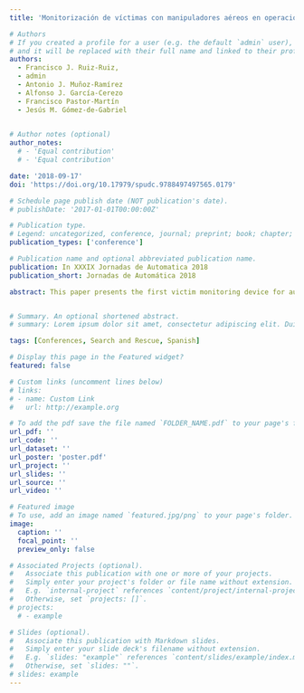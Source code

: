 ```yaml
---
title: 'Monitorización de víctimas con manipuladores aéreos en operaciones de búsqueda y rescate'

# Authors
# If you created a profile for a user (e.g. the default `admin` user), write the username (folder name) here
# and it will be replaced with their full name and linked to their profile.
authors:
  - Francisco J. Ruiz-Ruiz, 
  - admin
  - Antonio J. Muñoz-Ramírez
  - Alfonso J. García-Cerezo
  - Francisco Pastor-Martín 
  - Jesús M. Gómez-de-Gabriel
  

# Author notes (optional)
author_notes:
  # - 'Equal contribution'
  # - 'Equal contribution'

date: '2018-09-17'
doi: 'https://doi.org/10.17979/spudc.9788497497565.0179'

# Schedule page publish date (NOT publication's date).
# publishDate: '2017-01-01T00:00:00Z'

# Publication type.
# Legend: uncategorized, conference, journal; preprint; book; chapter; thesis; patent
publication_types: ['conference']

# Publication name and optional abbreviated publication name.
publication: In XXXIX Jornadas de Automatica 2018
publication_short: Jornadas de Automática 2018

abstract: This paper presents the first victim monitoring device for automatic placement of victims with aerial robotic manipulators. It is a distributed sensory system for the continuous assessment of the health status of catastrophic casualties. The designed sensor and communication system are described, as well as the application through the placement of the sensor based on the use of unmanned aerial systems (UAS) or aerial manipulator robots. The continuous monitoring device offers advantages over the current triage systems as it allows for online data collection and health status assesstment. It collects vital signs measurements from the victims, which are published through Internet of Things (IoT) protocols that allow them to be processed remotely. In addition, it has methods based on deep learning for the automatic detection of the relative position of the wrist of a person arm with respect to the aerial manipulator. Preliminary experiments have been carried out to obtain measurements and sensor placement using a preliminary prototype of the sensor.


# Summary. An optional shortened abstract.
# summary: Lorem ipsum dolor sit amet, consectetur adipiscing elit. Duis posuere tellus ac convallis placerat. Proin tincidunt magna sed ex sollicitudin condimentum.

tags: [Conferences, Search and Rescue, Spanish]

# Display this page in the Featured widget?
featured: false

# Custom links (uncomment lines below)
# links:
# - name: Custom Link
#   url: http://example.org

# To add the pdf save the file named `FOLDER_NAME.pdf` to your page's folder.
url_pdf: ''
url_code: ''
url_dataset: ''
url_poster: 'poster.pdf'
url_project: ''
url_slides: ''
url_source: ''
url_video: ''

# Featured image
# To use, add an image named `featured.jpg/png` to your page's folder.
image:
  caption: ''
  focal_point: ''
  preview_only: false

# Associated Projects (optional).
#   Associate this publication with one or more of your projects.
#   Simply enter your project's folder or file name without extension.
#   E.g. `internal-project` references `content/project/internal-project/index.md`.
#   Otherwise, set `projects: []`.
# projects:
  # - example

# Slides (optional).
#   Associate this publication with Markdown slides.
#   Simply enter your slide deck's filename without extension.
#   E.g. `slides: "example"` references `content/slides/example/index.md`.
#   Otherwise, set `slides: ""`.
# slides: example
---
```


<!-- {{% callout note %}}
Click the _Cite_ button above to demo the feature to enable visitors to import publication metadata into their reference management software.
{{% /callout %}}

{{% callout note %}}
Create your slides in Markdown - click the _Slides_ button to check out the example.
{{% /callout %}}

Supplementary notes can be added here, including [code, math, and images](https://wowchemy.com/docs/writing-markdown-latex/). -->
